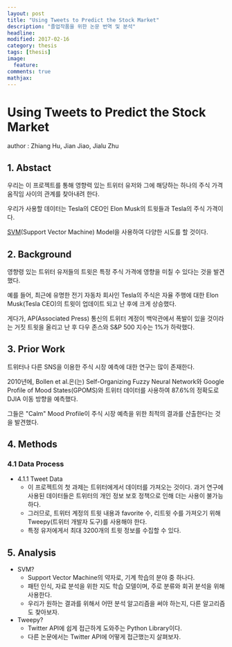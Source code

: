 ```yaml
---
layout: post
title: "Using Tweets to Predict the Stock Market"
description: "졸업작품을 위한 논문 번역 및 분석"
headline: 
modified: 2017-02-16
category: thesis
tags: [thesis]
image: 
  feature: 
comments: true
mathjax: 
---
```


# Using Tweets to Predict the Stock Market

author : Zhiang Hu, Jian Jiao, Jialu Zhu

## 1. Abstact

우리는 이 프로젝트를 통해 영향력 있는 트위터 유저와 그에 해당하는 하나의 주식 가격 움직임 사이의 관계를 찾아내려 한다.

우리가 사용할 데이터는 Tesla의 CEO인 Elon Musk의 트윗들과 Tesla의 주식 가격이다.

[SVM](https://en.wikipedia.org/wiki/Support_vector_machine)(Support Vector Machine) Model을 사용하여 다양한 시도를 할 것이다.

## 2. Background

영향령 있는 트위터 유저들의 트윗은 특정 주식 가격에 영향을 미칠 수 있다는 것을 발견했다.

예를 들어, 최근에 유명한 전기 자동차 회사인 Tesla의 주식은 자율 주행에 대한 Elon Musk(Tesla CEO)의 트윗이 업데이트 되고 난 후에 크게 상승했다.

게다가, AP(Associated Press) 통신의 트위터 계정이 백악관에서 폭발이 있을 것이라는 거짓 트윗을 올리고 난 후 다우 존스와 S&P 500 지수는 1%가 하락했다.

## 3. Prior Work

트위터나 다른 SNS을 이용한 주식 시장 예측에 대한 연구는 많이 존재한다.

2010년에, Bollen et al.은(는) Self-Organizing Fuzzy Neural Network와 Google Profile of Mood States(GPOMS)와 트위터 데이터를 사용하여 87.6%의 정확도로 DJIA 이동 방향을 예측했다.

그들은 "Calm" Mood Profile이 주식 시장 예측을 위한 최적의 결과를 산출한다는 것을 발견했다.

## 4. Methods

### 4.1 Data Process

* 4.1.1 Tweet Data
  * 이 프로젝트의 첫 과제는 트위터에게서 데이터를 가져오는 것이다. 과거 연구에 사용된 데이터들은 트위터의 개인 정보 보호 정책으로 인해 더는 사용이 불가능하다.
  * 그러므로, 트위터 계정의 트윗 내용과 favorite 수, 리트윗 수를 가져오기 위해 Tweepy(트위터 개발자 도구)를 사용해야 한다.
  * 특정 유저에게서 최대 3200개의 트윗 정보를 수집할 수 있다.
  
## 5. Analysis

* SVM?
  * Support Vector Machine의 약자로, 기계 학습의 분야 중 하나다.
  * 패턴 인식, 자료 분석을 위한 지도 학습 모델이며, 주로 분류와 회귀 분석을 위해 사용한다.
  * 우리가 원하는 결과를 위해서 어떤 분석 알고리즘을 써야 하는지, 다른 알고리즘도 찾아보자.
* Tweepy?
  * Twitter API에 쉽게 접근하게 도와주는 Python Library이다.
  * 다른 논문에서는 Twitter API에 어떻게 접근했는지 살펴보자.